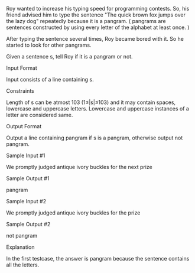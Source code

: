 Roy wanted to increase his typing speed for programming contests. So, his friend advised him to type the sentence "The quick brown fox jumps over the lazy dog" repeatedly because it is a pangram. ( pangrams are sentences constructed by using every letter of the alphabet at least once. )

After typing the sentence several times, Roy became bored with it. So he started to look for other pangrams.

Given a sentence s, tell Roy if it is a pangram or not.

Input Format

Input consists of a line containing s.

Constraints 

Length of s can be atmost 103 (1≤|s|≤103) and it may contain spaces, lowercase and uppercase letters. Lowercase and uppercase instances of a letter are considered same.

Output Format

Output a line containing pangram if s is a pangram, otherwise output not pangram.

Sample Input #1

We promptly judged antique ivory buckles for the next prize    

Sample Output #1

pangram

Sample Input #2

We promptly judged antique ivory buckles for the prize    

Sample Output #2

not pangram

Explanation

In the first testcase, the answer is pangram because the sentence contains all the letters.
